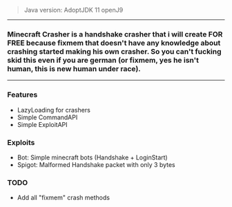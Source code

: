 > Java version: AdoptJDK 11 openJ9
---

### Minecraft Crasher is a handshake crasher that i will create FOR FREE because fixmem that doesn't have any knowledge about crashing started making his own crasher. So you can't fucking skid this even if you are german (or fixmem, yes he isn't human, this is new human under race).

---

### Features
- LazyLoading for crashers
- Simple CommandAPI
- Simple ExploitAPI

### Exploits
- Bot: Simple minecraft bots (Handshake + LoginStart)
- Spigot: Malformed Handshake packet with only 3 bytes

### TODO
- Add all "fixmem" crash methods
